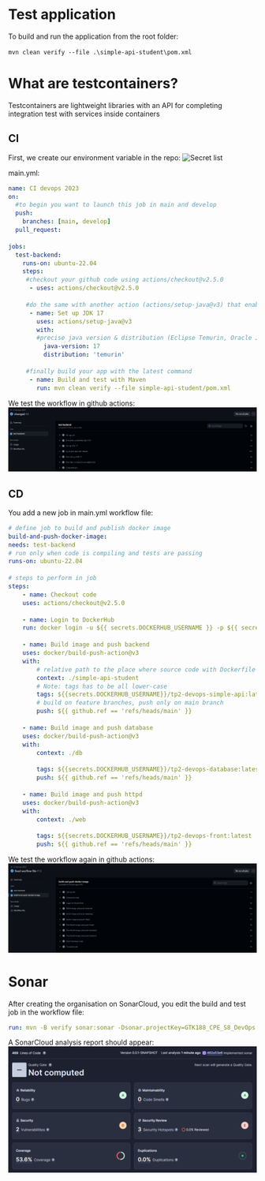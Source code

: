 # Test application
To build and run the application from the root folder:

```mvn clean verify --file .\simple-api-student\pom.xml```

# What are testcontainers?
Testcontainers are lightweight libraries with an API for completing integration test with services inside containers

## CI
First, we create our environment variable in the repo:
![Secret list](Secret_list.png)

main.yml:
```yaml
name: CI devops 2023
on:
  #to begin you want to launch this job in main and develop
  push:
    branches: [main, develop] 
  pull_request:

jobs:
  test-backend: 
    runs-on: ubuntu-22.04
    steps:
     #checkout your github code using actions/checkout@v2.5.0
      - uses: actions/checkout@v2.5.0

     #do the same with another action (actions/setup-java@v3) that enable to setup jdk 17
      - name: Set up JDK 17
        uses: actions/setup-java@v3
        with:
        #precise java version & distribution (Eclipse Temurin, Oracle JDK, ...)
          java-version: 17
          distribution: 'temurin'

     #finally build your app with the latest command
      - name: Build and test with Maven
        run: mvn clean verify --file simple-api-student/pom.xml
```

We test the workflow in github actions:
![Workflow CI success](CI_test_good.png)

## CD
You add a new job in main.yml workflow file:

```yml
# define job to build and publish docker image
build-and-push-docker-image:
needs: test-backend
# run only when code is compiling and tests are passing
runs-on: ubuntu-22.04

# steps to perform in job
steps:
    - name: Checkout code
    uses: actions/checkout@v2.5.0

    - name: Login to DockerHub
    run: docker login -u ${{ secrets.DOCKERHUB_USERNAME }} -p ${{ secrets.DOCKERHUB_TOKEN }}

    - name: Build image and push backend
    uses: docker/build-push-action@v3
    with:
        # relative path to the place where source code with Dockerfile is located
        context: ./simple-api-student
        # Note: tags has to be all lower-case
        tags: ${{secrets.DOCKERHUB_USERNAME}}/tp2-devops-simple-api:latest
        # build on feature branches, push only on main branch
        push: ${{ github.ref == 'refs/heads/main' }}

    - name: Build image and push database
    uses: docker/build-push-action@v3
    with:
        context: ./db

        tags: ${{secrets.DOCKERHUB_USERNAME}}/tp2-devops-database:latest
        push: ${{ github.ref == 'refs/heads/main' }}

    - name: Build image and push httpd
    uses: docker/build-push-action@v3
    with:
        context: ./web

        tags: ${{secrets.DOCKERHUB_USERNAME}}/tp2-devops-front:latest
        push: ${{ github.ref == 'refs/heads/main' }}
```

We test the workflow again in github actions:
![Workflow CD success](CD_test_good.png)

# Sonar
After creating the organisation on SonarCloud, you edit the build and test job in the workflow file:

```yml
run: mvn -B verify sonar:sonar -Dsonar.projectKey=GTK188_CPE_S8_DevOps -Dsonar.organization=gtk188 -Dsonar.host.url=https://sonarcloud.io -Dsonar.login=${{ secrets.SONAR_TOKEN }}  --file ./simple-api-student/pom.xml
```

A SonarCloud analysis report should appear:
![SonarCloud report](Sonar_result.png)
